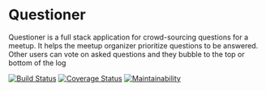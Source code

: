 # Questioner

Questioner is a full stack application for crowd-sourcing questions for a meetup. ​It helps the meetup organizer prioritize  questions to be answered. Other users can vote on asked questions and they bubble to the top  or bottom of the log

[![Build Status](https://travis-ci.com/jamesazim/Questioner.svg?branch=develop)](https://travis-ci.com/jamesazim/Questioner)
[![Coverage Status](https://coveralls.io/repos/github/jamesazim/Questioner/badge.svg?branch=develop)](https://coveralls.io/github/jamesazim/Questioner?branch=develop)
[![Maintainability](https://api.codeclimate.com/v1/badges/afd76b2bb3da0c773a32/maintainability)](https://codeclimate.com/github/jamesazim/Questioner/maintainability)



